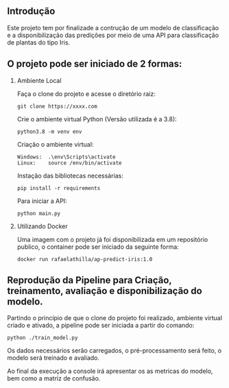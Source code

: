 ## Introdução 
Este projeto tem por finalizade a contrução de um modelo de classificação e a disponibilização das predições por meio de uma API para classificação de plantas do tipo Iris.

## O projeto pode ser iniciado de 2 formas:

1. Ambiente Local
   
   Faça o clone do projeto e acesse o diretório raiz:
   ```
   git clone https://xxxx.com
   ```
   Crie o ambiente virtual Python (Versão utilizada é a 3.8):
   ```
   python3.8 -m venv env
   ```
   Criação o ambiente virtual:
   ```
   Windows:  .\env\Scripts\activate
   Linux:    source /env/bin/activate  
   ```
   Instação das bibliotecas necessárias:
   ```
   pip install -r requirements
   ```
   Para iniciar a API:
   ```
   python main.py
   ```

2. Utilizando Docker
   
   Uma imagem com o projeto já foi disponibilizada em um repositório publico, o container pode ser iniciado da seguinte forma:
   ```
   docker run rafaelathilla/ap-predict-iris:1.0
   ```

## Reprodução da Pipeline para Criação, treinamento, avaliação e disponibilização do modelo.

   Partindo o princípio de que o clone do projeto foi realizado, ambiente virtual criado e ativado, a pipeline pode ser iniciada a partir do comando:
   ```
   python ./train_model.py
   ```

   Os dados necessários serão carregados, o pré-processamento será feito, o modelo será treinado e avaliado.

   Ao final da execução a console irá apresentar os as metricas do modelo, bem como a matriz de confusão.

    













